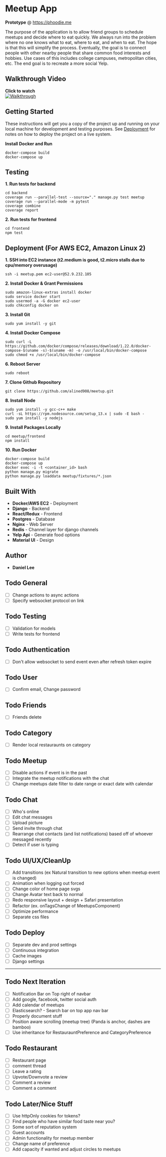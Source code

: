 # Meetup App
**Prototype** @ https://phoodie.me

The purpose of the application is to allow friend groups to schedule meetups and decide where to eat quickly.  We always run into the problem where no one knows what to eat, where to eat, and when to eat.  The hope is that this will simplify the process.  Eventually, the goal is to connect people with other nearby people that share common food interests and hobbies. Use cases of this includes college campuses, metropolitan cities, etc. The end goal is to recreate a more social Yelp.

## Walkthrough Video
**Click to watch**  
[![Walkthrough](https://lh3.googleusercontent.com/vA4tG0v4aasE7oIvRIvTkOYTwom07DfqHdUPr6k7jmrDwy_qA_SonqZkw6KX0OXKAdk)](https://www.youtube.com/watch?v=cGb9SDsrlQ0)

## Getting Started
These instructions will get you a copy of the project up and running on your local machine for development and testing purposes. See [Deployment](#deployment) for notes on how to deploy the project on a live system.

**Install Docker and Run**
```
docker-compose build
docker-compose up
```

## Testing
**1. Run tests for backend**
```
cd backend
coverage run --parallel-test --source="." manage.py test meetup
coverage run --parallel-mode -m pytest
coverage combine
coverage report
```
**2. Run tests for frontend**
```
cd frontend
npm test
```

## Deployment (For AWS EC2, Amazon Linux 2)
**1. SSH into EC2 instance (t2.medium is good, t2.micro stalls due to cpu/memory overusage)**
``` 
ssh -i meetup.pem ec2-user@52.9.232.105
```
**2. Install Docker & Grant Permissions**
```
sudo amazon-linux-extras install docker
sudo service docker start
sudo usermod -a -G docker ec2-user
sudo chkconfig docker on
```
**3. Install Git**
```
sudo yum install -y git
```
**4. Install Docker Compose**
```
sudo curl -L https://github.com/docker/compose/releases/download/1.22.0/docker-compose-$(uname -s)-$(uname -m) -o /usr/local/bin/docker-compose
sudo chmod +x /usr/local/bin/docker-compose
```
**6. Reboot Server**
```
sudo reboot
```
**7. Clone Github Repository** 
```
git clone https://github.com/alined908/meetup.git
```
**8. Install Node**
```
sudo yum install -y gcc-c++ make
curl -sL https://rpm.nodesource.com/setup_13.x | sudo -E bash -
sudo yum install -y nodejs
```
**9. Install Packages Locally**
```
cd meetup/frontend
npm install
```
**10. Run Docker**
```
docker-compose build
docker-compose up
docker exec -i -t <container_id> bash
python manage.py migrate
python manage.py loaddata meetup/fixtures/*.json
```

## Built With

* **Docker/AWS EC2** - Deployment
* **Django** - Backend
* **React/Redux** - Frontend
* **Postgres** - Database
* **Nginx** - Web Server
* **Redis** - Channel layer for django channels
* **Yelp Api** - Generate food options
* **Material UI** - Design

## Author
* **Daniel Lee** 

## Todo General
- [ ] Change actions to async actions
- [ ] Specify websocket protocol on link

## Todo Testing 
- [ ] Validation for models
- [ ] Write tests for frontend

## Todo Authentication
- [ ] Don't allow websocket to send event even after refresh token expire

## Todo User
- [ ] Confirm email, Change password

## Todo Friends
- [ ] Friends delete

## Todo Category
- [ ] Render local restauraunts on category 

## Todo Meetup
- [ ] Disable actions if event is in the past
- [ ] Integrate the meetup notifications with the chat 
- [ ] Change meetups date filter to date range or exact date with calendar

## Todo Chat
- [ ] Who's online
- [ ] Edit chat messages
- [ ] Upload picture
- [ ] Send invite through chat
- [ ] Rearrange chat contacts (and list notifications) based off of whoever messaged recently
- [ ] Detect if user is typing

## Todo UI/UX/CleanUp
- [ ] Add transitions (ex Natural transition to new options when meetup event is changed)
- [ ] Animation when logging out forced
- [ ] Change color of home page svgs
- [ ] Change Avatar text back to normal
- [ ] Redo responsive layout + design + Safari presentation
- [ ] Refactor (ex. onTagsChange of MeetupsComponent)
- [ ] Optimize performance
- [ ] Separate css files

## Todo Deploy
- [ ] Separate dev and prod settings
- [ ] Continuous integration
- [ ] Cache images
- [ ] Django settings

------------------------------------------------------------------

## Todo Next Iteration
- [ ] Notification Bar on Top right of navbar
- [ ] Add google, facebook, twitter social auth
- [ ] Add calendar of meetups
- [ ] Elasticsearch? - Search bar on top app nav bar
- [ ] Properly document stuff
- [ ] Position aware scrolling (meetup tree) (Panda is anchor, dashes are bamboo)
- [ ] Use inheritance for RestaurauntPreference and CategoryPreference

## Todo Restaurant
- [ ] Restaurant page
- [ ] comment thread 
- [ ] Leave a rating 
- [ ] Upvote/Downvote a review
- [ ] Comment a review
- [ ] Comment a comment

## Todo Later/Nice Stuff
- [ ] Use httpOnly cookies for tokens?
- [ ] Find people who have similar food taste near you?
- [ ] Some sort of reputation system
- [ ] Guest accounts
- [ ] Admin functionality for meetup member
- [ ] Change name of preference
- [ ] Add capacity if wanted and adjust circles to meetups
